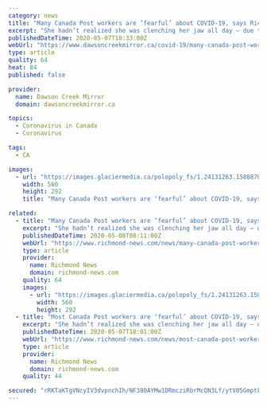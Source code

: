 ```yaml
---
category: news
title: "Many Canada Post workers are ‘fearful’ about COVID-19, says Richmond letter carrier"
excerpt: "She hadn’t realized she was clenching her jaw all day – due to COVID-19-related stress – until she recently cracked a tooth. But Lauri Kerr, a Canada Post letter carrier for over 15 years, said . . ."
publishedDateTime: 2020-05-07T18:33:00Z
webUrl: "https://www.dawsoncreekmirror.ca/covid-19/many-canada-post-workers-are-fearful-about-covid-19-says-richmond-letter-carrier-1.24131248"
type: article
quality: 64
heat: 84
published: false

provider:
  name: Dawson Creek Mirror
  domain: dawsoncreekmirror.ca

topics:
  - Coronavirus in Canada
  - Coronavirus

tags:
  - CA

images:
  - url: "https://images.glaciermedia.ca/polopoly_fs/1.24131263.1588870247!/fileImage/httpImage/image.jpg_gen/derivatives/facebookogimage_560_292/lauri-kerr-richmond-canada-post-letter-carrier.jpg"
    width: 560
    height: 292
    title: "Many Canada Post workers are ‘fearful’ about COVID-19, says Richmond letter carrier"

related:
  - title: "Many Canada Post workers are ‘fearful’ about COVID-19, says Richmond letter carrier"
    excerpt: "She hadn’t realized she was clenching her jaw all day – due to COVID-19-related stress – until she recently cracked a tooth. But Lauri Kerr, a Canada Post letter carrier for over 15 years, said . . ."
    publishedDateTime: 2020-05-08T08:11:00Z
    webUrl: "https://www.richmond-news.com/news/many-canada-post-workers-are-fearful-about-covid-19-says-richmond-letter-carrier-1.24131248"
    type: article
    provider:
      name: Richmond News
      domain: richmond-news.com
    quality: 64
    images:
      - url: "https://images.glaciermedia.ca/polopoly_fs/1.24131263.1588870247!/fileImage/httpImage/image.jpg_gen/derivatives/facebookogimage_560_292/lauri-kerr-richmond-canada-post-letter-carrier.jpg"
        width: 560
        height: 292
  - title: "Most Canada Post workers are ‘fearful’ about COVID-19, says Richmond letter carrier"
    excerpt: "She hadn’t realized she was clenching her jaw all day – due to COVID-19-related stress – until she recently cracked a tooth. But Lauri Kerr, a Canada Post letter carrier for over 15 years, said . . ."
    publishedDateTime: 2020-05-07T18:01:00Z
    webUrl: "https://www.richmond-news.com/news/most-canada-post-workers-are-fearful-about-covid-19-says-richmond-letter-carrier-1.24131248"
    type: article
    provider:
      name: Richmond News
      domain: richmond-news.com
    quality: 44

secured: "rRKTaKTgVNcyIV3dvpnchIh/NF380AYMw1DRmcziRbrMcQN3Lf/ytV05Gmpt8y5KqdWCI+IkthEBHv+RS4ymwbnNPLT/k9zXUA4l2YNByuEN8Db0NDMpqYQzGbs8F8EKqHu2m+NsadOfH3WiDoQ5ScFcuHBeSd6F0EggrXnU1MgW5ZngZn8/bhGIB7+SlaWAsefOgHhsbhLHxw9kByZdegKhJRcISfurKgm1XY6SqizHwHJPdDDWrlXxvuKre/Ewk7Mz9oUMkz8nXv9cO6f57uGHAAS5dsBzq3nUsn9wBUX1z2wfjM8xQkreJfSQUgJcD6BO/yqzmxNHV7gkzW80AAe1in+k2RKLUXwYtA7IhrZNPEYdhwl96ob2Dj/P3xuf/+DNKYtO+EF/p9eZ++6Stg7As/xhqbfC2JlCCfJmkenPbMK3iAjJ41X8Xvh9IZ3zdVaxmSxg/mZqyIlnRXHx2VgD1hwIKx99AQc9dEA2Z78=;ENAJUDBssgTGy1D+6L4bBA=="
---
```


